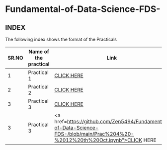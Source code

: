 # Fundamental-of-Data-Science-FDS-


## INDEX

The following index shows the format of the Practicals

| SR.NO | Name of the practical |Link|
| ------ | ------ | ------ |
| 1 | Practical 1  |<a href="https://github.com/Zen5494/Fundamental-of-Data-Science-FDS-/blob/main/Pract%201%20-%20FDS%20-%2027%20Aug.ipynb">CLICK HERE</a>|
| 2 | Practical 2  |<a href="https://github.com/Zen5494/Fundamental-of-Data-Science-FDS-/blob/main/Pract%202%20-%20FDS%20-%20Part%201%20-24%20Sep.ipynb">CLICK HERE</a>|
| 3 | Practical 3  |<a href="https://github.com/Zen5494/Fundamental-of-Data-Science-FDS-/blob/main/Pract%203%20-%20FDS%20-%20Part%202%20-%2024th%20Sep.ipynb">CLICK HERE</a>|
| 3 | Practical 3  |<a href=https://github.com/Zen5494/Fundamental-of-Data-Science-FDS-/blob/main/Prac%204%20-%2012%20th%20Oct.ipynb">CLICK HERE</a>|
